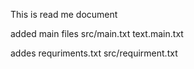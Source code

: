 This is read me document

added main files
src/main.txt
text.main.txt

addes requriments.txt
src/requirment.txt